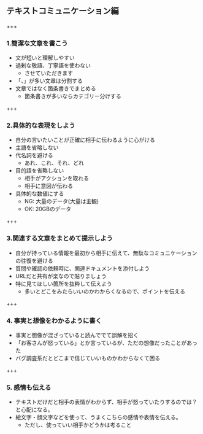 ## テキストコミュニケーション編

+++

### 1.簡潔な文章を書こう

* 文が短いと理解しやすい
* 過剰な敬語、丁寧語を使わない
  * させていただきます
* 「、」が多い文章は分割する
* 文章ではなく箇条書きでまとめる
  * 箇条書きが多いならカテゴリー分けする

+++

### 2.具体的な表現をしよう

* 自分の言いたいことが正確に相手に伝わるように心がける
* 主語を省略しない
* 代名詞を避ける
  * あれ、これ、それ、どれ
* 目的語を省略しない
  * 相手がアクションを取れる
  * 相手に意図が伝わる
* 具体的な数値にする
  * NG: 大量のデータ(大量は主観)
  * OK: 20GBのデータ

+++

### 3.関連する文章をまとめて提示しよう

* 自分が持っている情報を最初から相手に伝えて、無駄なコミュニケーションの往復を避ける
* 質問や確認の依頼時に、関連ドキュメントを添付しよう
* URLだと共有が楽なので貼りましょう
* 特に見てほしい箇所を抜粋して伝えよう
  * 多いとどこをみたらいいのかわからくなるので、ポイントを伝える

+++

### 4. 事実と想像をわかるように書く

* 事実と想像が混ざっていると読んででて誤解を招く
* 「お客さんが怒っている」とか言っているが、ただの想像だったことがあった
* バグ調査系だとどこまで信じていいものかわからなくて困る

+++

### 5. 感情も伝える

* テキストだけだと相手の表情がわからず、相手が怒っていたりするのでは？と心配になる。
* 絵文字・顔文字などを使って、うまくこちらの感情や表情を伝える。
  * ただし、使っていい相手かどうかは考ること
